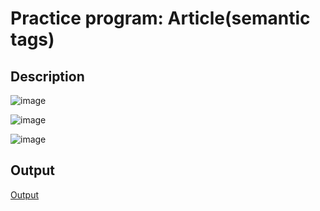 # Practice program: Article(semantic tags)

## Description

![image](https://github.com/Tan12d/PWC_Responsive_Web_Designing/assets/100254217/7a5a29f9-186c-48c3-a941-39e0da6dc9a0)

![image](https://github.com/Tan12d/PWC_Responsive_Web_Designing/assets/100254217/19708c62-a6f4-43ec-bfef-069045e5d2f2)

![image](https://github.com/Tan12d/PWC_Responsive_Web_Designing/assets/100254217/a5a90129-43e6-4f9b-9421-fe7339a50d81)

## Output

[Output](https://tan12d.github.io/PWC_Responsive_Web_Designing/1.%20HTML/Code/1.%20Article(semantic%20tags)/index.html)
